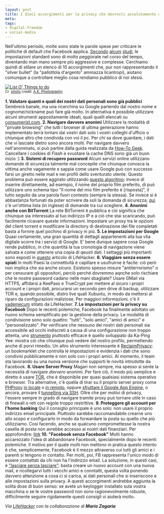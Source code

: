 ```yaml
--- 
layout: post
title: I dieci accorgimenti per la privacy che dovresti assolutamente conoscere
meta: 
tags: 
- digital-freedom
- social-media
---
```

Nell'ultimo periodo, molte sono state le parole spese per criticare le politiche di default che Facebook applica. [Secondo][2] [alcuni][3] [studi][4], le impostazioni standard sono di molto peggiorate nel corso del tempo, diventando man mano sempre più aggressive e complesse.
Cerchiamo quindi di stilare un elenco di 10 accorgimenti che, pur non rappresentando il "silver bullet" (la "pallottola d'argento" ammazza licantropi), aiutano comunque a controllare meglio cosa rendiamo pubblico di noi stessi.

<a href="http://www.flickr.com/photos/43671424@N00/432126345/" title="List O' Things to do" target="_blank"><img src="http://farm1.static.flickr.com/147/432126345_ffd82e4c71.jpg" alt="List O' Things to do" border="0" /></a>  
<small><a href="http://creativecommons.org/licenses/by-nd/2.0/" title="Attribution-NoDerivs License" target="_blank"><img src="http://www.lastknight.com/wp-content/plugins/photo-dropper/images/cc.png" alt="Creative Commons License" border="0" width="16" height="16" align="absmiddle" /></a> <a href="http://www.photodropper.com/photos/" target="_blank">photo</a> credit: <a href="http://www.flickr.com/photos/43671424@N00/432126345/" title="A.K. Photography" target="_blank">A.K. Photography</a></small>

**1. Valutare quanti e quali dei nostri dati personali sono già pubblici**
Sembrerà banale, ma una ricerchina su Google partendo dal nostro nome e cognome/nickname può fare già molto. In alternativa è possibile utilizzare alcuni strumenti appositamente ideati, quali quelli elencati su [consumerist.com][5].
**2. Navigare davvero anonimi**
Utilizzare la modalità di "private browsing" che tutti i browser di ultima generazione hanno implementato terrà lontani dai vostri dati solo i vostri colleghi d'ufficio o chiunque altro che condivida con voi il pc.
Per chi sa dove guardare, i dati che vi lasciate dietro sono ancora molti. Per navigare davvero nell'anonimato, si può partire dalla guida realizzata da [How-To Geek][6]. Cancellare i cookies di Flash e svuotare la cache DNS sono già un buon inizio :)
**3. Sistemi di recupero password**
Alcuni servizi online utilizzano domande di sicurezza talmente mal concepite che chiunque conosca la vittima anche vagamente e sappia come usare Google può con successo farsi un giretto nelle mail e nei profili dello sventurato utente. Questo problema può essere aggirato utilizzando [questo algoritmo][7]: invece di inserire direttamente, ad esempio, il nome del proprio film preferito, di può utilizzare uno schema tipo "Il nome del mio film preferito è [risposta]", il tutto seguito da una parola fuori contesto (sempre la stessa). Se invece si è abbastanza fortunati da poter scrivere da soli la domanda di sicurezza, [qui][8] c'è un'ottima lista (in inglese) di domande tra cui scegliere.
**4. Anonimi anche con BitTorrent**
La rete BitTorrent è pubblica e ciò significa che chiunque sia interessato al tuo indirizzo IP e a ciò che stai scaricando, può facilmente ricavare queste informazioni. Impostare un proxy tra le opzioni del client torrent e modificare la directory di destinazione dei file completati basta a fornire quel pochino di privacy in più.
**5. Le impostazioni per Google**
Quasi certamente, una gran quantità di dettagli appartenenti alla tua vita digitale scorre tra i servizi di Google. E' bene dunque sapere cosa Google rende pubblico, in che quantità la tua cronologia di navigazione viene salvata e come ottenere una copia di qeusti dati. I settaggi più importanti sono esposti in [questo][9] articolo di LifeHacker.
**6. Viaggiare senza essere spiati**
In molti Paesi la connettività è capillare e usufruirne è facile: ciò però non implica che sia anche *sicuro*.  Esistono spesso misure "antiterrorismo" o per censurare gli oppositori, perciò perché dovremmo aqnche solo rischiare che le nostre password cadano nelle mani sbagliate? Usare GMail via HTTPS, affidarsi a KeePass e TrueCrypt per mettere al sicuro i propri account e i propri dati, procurarsi un secondo pen drive di backup, utilizzare TOR e, quando possibile, distro live quali Xubuntu, in modo da mettersi al riparo da configurazioni maliziose. Per maggiori informazioni, c'è il [vademecum][10] stilato da LifeHacker.
**7. Le impostazioni per la privacy su Facebook**
Dopo le recenti polemiche, Facebook ha finalmente adottato un nuovo schema semplificato per la gestione della privacy. Le modalità di condivisione sono solo quattro: "tutti", "solo amici", "amici di amici" e "personalizzato". Per verificare che nessuno dei nostri dati personali sia accessibile ad occhi indiscreti a causa di una configurazione non troppo attenta, uno [strumento][12] piuttosto efficace è quello sviluppato da Ka-Ping Yee: mostra ciò che chiunque può vedere del nostro profilo, permettendo anche di porvi rimedio. Un altro strumento interessante è [ReclaimPrivacy][11]: un bookmarklet che controlla le impostazioni e evidenzia i dati che sono condivisi pubblicamente e non solo con i propri amici. Al momento, il team sta lavorando su una nuova versione che supporti le novità introdotte da Facebook.
**8. Usare Server Proxy**
Magari non sempre, ma spesso si sente la necessità di navigare *davvero* anonimi. Per fare ciò, il modo più semplice e diretto è usare [TOR][13], che è disponibile per quasi qualsiasi sistema operativo e browser. Tra alternative, c'è quella di tirar su il proprio server proxy come [PHProxy][14] [in locale][15] o [in remoto][16], oppure [sfruttare il Google App Engine][17], o ancora, provare il [tunnelling via SSH][18].
Oltre che per motivi di privacy, l'essere sempre in grado di navigare tramite proxy può tornare utile in caso di firewall o reti con regole troppo restrittive.
**9. Proteggere gli account per l'home banking**
Qui il consiglio principale è uno solo: non usare il proprio indirizzo email principale. Piuttosto sarebbe raccomandabile crearne uno allo scopo e configurarlo in modo da forwardare la posta su quello che più utilizziamo. Così facendo, anche se qualcuno compromettesse la nostra casella di posta non avrebbe accesso ai nostri dati finanziari.
Per approfondire: [link][19]
**10. "Facebook senza Facebook"**
Molti hanno accarezzato l'idea di abbandonare Facebook, specialmente dopo le recenti polemiche. Il motivo per il quale molti non mettono in pratica questo intento è che, semplicemente, Facebook è il mezzo attraverso cui tutti gli amici e i parenti si tengono in contatto. Per molti, poi, FB rappresenta l'unico modo di essere contattati da chi non ha l'indirizzo email.
La soluzione, in questi casi, è ["lasciare senza lasciare"][20]: basta creare un nuovo account con una nuova mail, e ricollegarvi tutti i vecchi amici e conntatti, questa volta ponendo davvero attenzione a cosa ci si carica, ai dati personali che si inseriscono e alle impostazioni sulla privacy.
A questi accorgimenti andrebbe aggiunta la solita dose di buon senso: se avete un keylogger installato sula vostra macchina o se le vostre password non sono ragionevolmente robuste, difficilmente seguire rigidamente questi consigli vi aiuterà molto.  
  
<i>Via [LifeHacker](http://lifehacker.com/5544200/top-10-privacy-tweaks-you-should-know-about%5D%5B1) con la collaborazione di **Mario Zagaria**</i>

  [1]: http://lifehacker.com/5544200/top-10-privacy-tweaks-you-should-know-about
  [2]: http://digitaldaily.allthingsd.com/20100513/facebook-privacy-options-chart-would-make-a-great-halloween-corn-maze/?mod=ATD_rss
  [3]: http://mattmckeon.com/facebook-privacy/
  [4]: http://www.civic.moveon.org/facebook/chart/
  [5]: http://consumerist.com/2010/02/get-all-your-reports.html
  [6]: http://lifehacker.com/5395267/how-to-really-browse-without-leaving-a-trace
  [7]: http://www.zephoria.org/thoughts/archives/2007/11/15/algorithms_for.html
  [8]: http://geekswithblogs.net/james/archive/2009/09/23/how-to-pick-a-really-good-security-question.aspx
  [9]: http://lifehacker.com/5470671/top-10-google-settings-you-should-know-about
  [10]: http://lifehacker.com/5447560/internet-survival-guide-for-traveling-where-privacy-isnt-respected
  [11]: http://www.reclaimprivacy.org/
  [12]: http://zesty.ca/facebook/
  [13]: http://www.torproject.org/
  [14]: http://sourceforge.net/projects/poxy/
  [15]: http://lifehacker.com/5469038/bypass-heavy+handed-web-filters-with-your-own-proxy-server
  [16]: http://lifehacker.com/5447726/install-phproxy-in-your-web-space-to-access-blocked-sites
  [17]: http://www.labnol.org/internet/setup-proxy-server/12890/
  [18]: http://lifehacker.com/237227/geek-to-live--encrypt-your-web-browsing-session-with-an-ssh-socks-proxy
  [19]: http://lifehacker.com/5524737/how-i-would-better-protect-my-mintcom-account
  [20]: http://lifehacker.com/5538697/how-to-quit-facebook-without-actually-quitting-facebook 
